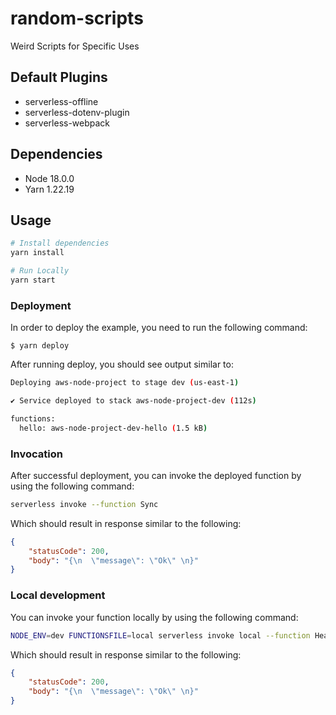 # random-scripts
Weird Scripts for Specific Uses

## Default Plugins

- serverless-offline
- serverless-dotenv-plugin
- serverless-webpack

## Dependencies

- Node 18.0.0
- Yarn 1.22.19

## Usage

```bash
# Install dependencies
yarn install

# Run Locally
yarn start
```

### Deployment

In order to deploy the example, you need to run the following command:

```
$ yarn deploy
```

After running deploy, you should see output similar to:

```bash
Deploying aws-node-project to stage dev (us-east-1)

✔ Service deployed to stack aws-node-project-dev (112s)

functions:
  hello: aws-node-project-dev-hello (1.5 kB)
```

### Invocation

After successful deployment, you can invoke the deployed function by using the following command:

```bash
serverless invoke --function Sync
```

Which should result in response similar to the following:

```json
{
    "statusCode": 200,
    "body": "{\n  \"message\": \"Ok\" \n}"
}
```

### Local development

You can invoke your function locally by using the following command:

```bash
NODE_ENV=dev FUNCTIONSFILE=local serverless invoke local --function HealthCheck
```

Which should result in response similar to the following:

```json
{
    "statusCode": 200,
    "body": "{\n  \"message\": \"Ok\" \n}"
}
```
